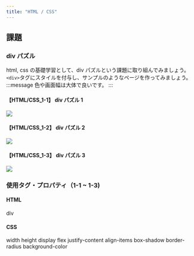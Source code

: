 ```yaml
---
title: "HTML / CSS"
---
```


## 課題

### div パズル

html, css の基礎学習として、div パズルという課題に取り組んでみましょう。
`<div>`タグにスタイルを付与し、サンプルのようなページを作ってみましょう。
:::message
色や画面幅は大体で良いです。
:::

#### 【HTML/CSS_1-1】 div パズル 1

![](https://storage.googleapis.com/zenn-user-upload/a5731edf5994-20220308.png)

#### 【HTML/CSS_1-2】 div パズル 2

![](https://storage.googleapis.com/zenn-user-upload/f82f650756d9-20220308.png)

#### 【HTML/CSS_1-3】 div パズル 3

![](https://storage.googleapis.com/zenn-user-upload/7e08ef9eafd2-20220308.png)

### 使用タグ・プロパティ（1-1 ~ 1-3)

#### HTML

div

#### CSS

width
height
display
flex
justify-content
align-items
box-shadow
border-radius
background-color
